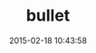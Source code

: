---
layout: post
title:  "bullet"
repo:   "flyerhzm/bullet"
date:   2015-02-18 10:43:58
gemurl: http://github.com/flyerhzm/bullet
---